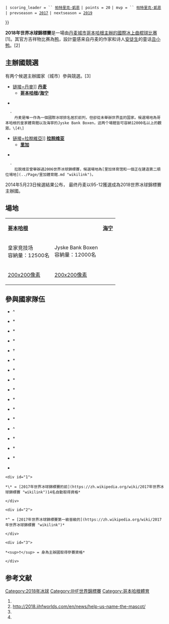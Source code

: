 `| scoring_leader = `` `[`帕特里克·凱恩`](https://zh.wikipedia.org/wiki/帕特里克·凱恩 "wikilink")
`| points = 20`
`| mvp = `` `[`帕特里克·凱恩`](https://zh.wikipedia.org/wiki/帕特里克·凱恩 "wikilink")
`| prevseason = `[`2017`](https://zh.wikipedia.org/wiki/2017年世界冰球錦標賽 "wikilink")
`| nextseason = `[`2019`](https://zh.wikipedia.org/wiki/2019年世界冰球錦標賽 "wikilink")

}}

**2018年世界冰球錦標賽**是一場由[丹麦城市](https://zh.wikipedia.org/wiki/丹麦 "wikilink")[哥本哈根主辦的國際](https://zh.wikipedia.org/wiki/哥本哈根 "wikilink")[冰上曲棍球比赛](../Page/冰球.md "wikilink")\[1\]。其官方吉祥物比赛為[鸭](../Page/鸭.md "wikilink")，設計靈感来自丹麦的作家和诗人[安徒生](../Page/安徒生.md "wikilink")的童话[丑小鸭](../Page/丑小鸭.md "wikilink")。\[2\]

## 主辦國競選

有两个候選主辦國家（城市）參與競選。\[3\]

  - [链接=丹麥](https://zh.wikipedia.org/wiki/File:Flag_of_Denmark.svg "fig:链接=丹麥")\]\] **[丹麦](https://zh.wikipedia.org/wiki/丹麦 "wikilink")**
      - **[哥本哈根](https://zh.wikipedia.org/wiki/哥本哈根 "wikilink")/[海宁](../Page/海宁_\(丹麦\).md "wikilink")**

<!-- end list -->

  -

      -
        丹麦是唯一作為一個國際冰球排名居於前列，但卻從未舉辦世界盃的国家。候選場地為哥本哈根的皇家體育館以及海寧的Jyske Bank Boxen，这两个場館皆可容納12000名以上的觀眾。\[4\]

<!-- end list -->

  - [链接=拉脫維亞](https://zh.wikipedia.org/wiki/File:Flag_of_Latvia.svg "fig:链接=拉脫維亞")\]\] **[拉脱维亚](../Page/拉脫維亞.md "wikilink")**
      - **[里加](../Page/里加.md "wikilink")**

<!-- end list -->

  -

      -
        拉脱维亚曾舉辦過2006世界冰球錦標賽，候選場地為[里加体育馆和一個正在建造第二順位場地](../Page/里加體育館.md "wikilink")。

2014年5月23日候選結果公布， 最终丹麦以95-12獲選成為2018世界冰球錦標賽主辦國。

## 場地

<table>
<tbody>
<tr class="odd">
<td><p><strong><a href="https://zh.wikipedia.org/wiki/哥本哈根" title="wikilink">哥本哈根</a></strong></p></td>
<td></td>
<td><p><strong><a href="../Page/海宁_(丹麦).md" title="wikilink">海宁</a></strong></p></td>
</tr>
<tr class="even">
<td><p>皇家竞技场<br />
容納量：12500名</p></td>
<td><p>Jyske Bank Boxen<br />
容納量：12000名</p></td>
<td></td>
</tr>
<tr class="odd">
<td><p><a href="https://zh.wikipedia.org/wiki/File:RoyalArena_20170811_N8B0024_(36517811566).jpg" title="fig:200x200像素">200x200像素</a></p></td>
<td><p><a href="https://zh.wikipedia.org/wiki/File:Jyske_Bank_Boxen.jpg" title="fig:200x200像素">200x200像素</a></p></td>
<td></td>
</tr>
</tbody>
</table>

## 參與國家隊伍

  - ^

  - \*

  - \*

  - \*

  - †

  - \*

  - \*

  - \*

  - \*

  - \*

  - \*

  - \*

  - ^

  - \*

  - \*

  - \*

<!-- end list -->

  -

    <div id="1">

    *\* = [2017年世界冰球錦標賽的前](https://zh.wikipedia.org/wiki/2017年世界冰球錦標賽 "wikilink")14名自動取得資格*

    </div>

    <div id="2">

    *^ = [2017年世界冰球錦標賽第一級晉級的](https://zh.wikipedia.org/wiki/2017年世界冰球錦標賽 "wikilink")*

    </div>

    <div id="3">

    *<sup>†</sup> = 身為主辦國取得參賽資格*

    </div>

## 参考文献

[Category:2018年冰球](https://zh.wikipedia.org/wiki/Category:2018年冰球 "wikilink") [Category:IIHF世界錦標賽](https://zh.wikipedia.org/wiki/Category:IIHF世界錦標賽 "wikilink") [Category:哥本哈根體育](https://zh.wikipedia.org/wiki/Category:哥本哈根體育 "wikilink")

1.
2.  <http://2018.iihfworlds.com/en/news/help-us-name-the-mascot/>
3.
4.